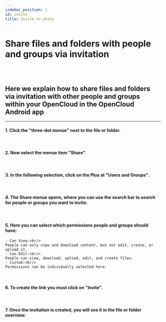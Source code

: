 ```yaml
---
sidebar_position: 1
id: invite
title: Invite to share
---
```


# Share files and folders with people and groups via invitation
<br/><br/>

## Here we explain how to share files and folders via invitation with other people and groups within your OpenCloud in the OpenCloud Android app

---

#### 1. Click the "three-dot menue" next to the file or folder.
<!-- <img src={require("../img/shares/invite/three-dot-menue.png").default} alt="Three-dot menue" height="400"/> -->
<br/>

#### 2. Now select the menue item "Share".
<!-- <img src={require("../img/shares/invite/sharing-button.png").default} alt="Shareing-Button" height="400"/> -->
<br/>

#### 3. In the following selection, click on the Plus at "Users and Groups".
<!-- <img src={require("../img/shares/invite/invite-option.png").default} alt="Share with" height="400"/> -->
<br/>

#### 4. The Share menue opens, where you can use the search bar to search for people or groups you want to invite.
<!-- <img src={require("../img/shares/invite/invite-menue.png").default} alt="Share with menue" height="400"/>
<img src={require("../img/shares/invite/searchbar.png").default} alt="Search bar" height="400"/>
<img src={require("../img/shares/invite/choose-invites.png").default} alt="Selection of people and/or groups" height="400"/> -->
<br/>

#### 5. Here you can select which permissions people and groups should have:<br/>
<!-- <img src={require("../img/shares/invite/permissions.png").default} alt="Permissions" height="400"/> -->

    - Can View:<br/>
    People can only view and download content, but not edit, create, or upload it.
    - Can Edit:<br/>
    People can view, download, upload, edit, and create files.
    - Custom:<br/>
    Permissions can be individually selected here.
<br/>

#### 6. To create the link you must click on "Invite".
<!-- <img src={require("../img/shares/invite/invite-button.png").default} alt="Invite" height="400"/> -->
<br/>

#### 7. Once the invitation is created, you will see it in the file or folder overview.
<!-- <img src={require("../img/shares/invite/shared-with.png").default} alt="Shared with" height="400"/> -->